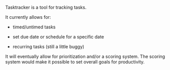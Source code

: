 Tasktracker is a tool for tracking tasks.

It currently allows for:

* timed/untimed tasks

* set due date or schedule for a specific date

* recurring tasks (still a little buggy)

It will eventually allow for prioritization and/or a scoring system. The scoring system
would make it possible to set overall goals for productivity.

